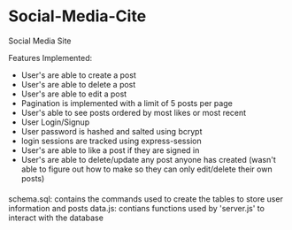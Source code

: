 # Social-Media-Cite
Social Media Site


Features Implemented:
  - User's are able to create a post 
  - User's are able to delete a post
  - User's are able to edit a post
  - Pagination is implemented with a limit of 5 posts per page
  - User's able to see posts ordered by most likes or most recent
  - User Login/Signup 
  - User password is hashed and salted using bcrypt
  - login sessions are tracked using express-session
  - User's are able to like a post if they are signed in
  - User's are able to delete/update any post anyone has created (wasn't able to figure out how to make so they can only edit/delete their own posts)


####
schema.sql: contains the commands used to create the tables to store user information and posts
data.js: contians functions used by 'server.js' to interact with the database

